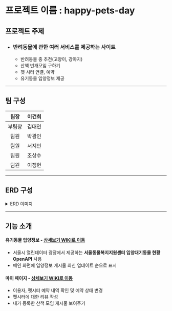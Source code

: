 
# 프로젝트 이름 : happy-pets-day

## 프로젝트 주제

+ ### 반려동물에 관한 여러 서비스를 제공하는 사이트
    - 반려동물 종 추천(고양이, 강아지)
    - 산책 번개모임 구하기
    - 펫 시터 연결, 예약
    - 유기동물 입양정보 제공

---------------------------------------

## 팀 구성

|팀장|이건희|           
|:--:|:--:|
|부팀장|김대연| 
|팀원|박광인| 
|팀원|서지민| 
|팀원|조상수| 
|팀원|이정현|

---------------------------------------

## ERD 구성

<details>
<summary>ERD 이미지</summary>
    
[![NPE단속반 erd구성](./src/main/resources/static/img/Spring_Erd.png)](https://dbdiagram.io/d/647f4f07722eb774947ee12c)

</details>

---------------------------------------

## 기능 소개
#### 유기동물 입양정보 - <a href="https://github.com/decoy8080/happy-pets-day/wiki/%08%EC%9C%A0%EA%B8%B0%EB%8F%99%EB%AC%BC-%EC%9E%85%EC%96%91-%EC%A0%95%EB%B3%B4">상세보기 WIKI로 이동</a>
- 서울시 열린데이터 광장에서 제공하는 **서울동물복지지원센터 입양대기동물 현황 OpenAPI** 사용
- 메인 화면에 입양정보 게시물 최신 업데이트 순으로 표시

#### 마이 페이지 - <a href="">상세보기 WIKI로 이동</a>
- 이용자, 펫시터 예약 내역 확인 및 예약 상태 변경
- 펫시터에 대한 리뷰 작성
- 내가 등록한 산책 모임 게시물 보여주기

